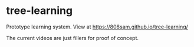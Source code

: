 # tree-learning
Prototype learning system.
View at https://808sam.github.io/tree-learning/

The current videos are just fillers for proof of concept.
